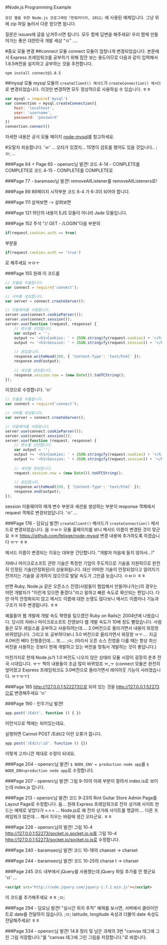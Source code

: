#Node.js Programming Example

`모던 웹을 위한 Node.js 프로그래밍『한빛미디어, 2012』`에 사용된 예제입니다.
그냥 위에 zip 파일 눌러서 다운 받으면 됩니다.

질문은 issues에 글을 남겨주시면 됩니다.
모두 함께 답변을 해주세요!
우리 함께 만들어가는 좋은 대한민국 개발 세상 "ㅁ" ....

#중요 모듈 변경
##connect 모듈
connect 모듈이 엄청나게 변경되었습니다. 본문에서 Express 프레임워크를 공부하기 위해 잠깐 보는 용도이므로 다음과 같이 입력해서 1.8.5버전을 설치하고 공부하는 것을 추천합니다.

```shell
npm install connect@1.8.5
```

##mysql 모듈
mysql 모듈의 `createClient() 메서드`가 `createConnection() 메서드`로 변경되었습니다. 이것만 변경하면 모두 정상적으로 사용하실 수 있습니다. ㅎㅎ
```javascript
var mysql = require('mysql')
var connection = mysql.createConnection({
    host: 'localhost',
    user: 'username',
    password: 'password'
})
connection.connect()
```
자세한 내용은 공식 모듈 페이지 [node-mysql](https://github.com/felixge/node-mysql)를 참고하세요.

#오탈자
죄송합니다. 'ㅂ' ... 오타가 있겠지... 15명이 검토를 했어도 있을 것입니다.. ;ㅁ; ...

###Page 64 + Page 65 - opensrc님 발견!
코드 4-14 - CONPLETE를 COMPLETE로
코드 4-15 - CONPLETE를 COMPLETE로 

###Page 77 - baramseo님 발견!
removeAllListener를
removeAllListeners로!

###Page 89
89페이지 시작부분 코드 6-4 가 6-3이 되어야 합니다.

###Page 111
살쳐보면 -> 살펴보면

###Page 121
하단의 내용이 EJS 모듈이 아니라 Jade 모듈입니다.
 
###Page 152
주석 "// GET - /LOGIN"다음 부분의
```javascript
if(request.cookies.auth == true)
```
부분을
```javascript
if(request.cookies.auth == 'true')
```
로 해주세요 ㅠㅁㅜ

###Page 155
원래 이 코드를
```javascript
// 모듈을 추출합니다.
var connect = require('connect');

// 서버를 생성합니다.
var server = connect.createServer();

// 미들웨어를 사용합니다.
server.use(connect.cookieParser());
server.use(connect.session());
server.use(function (request, response) {
    // 변수를 선언합니다.
    var output = '';
    output += '<h1>Cookies: ' + JSON.stringify(request.cookies) + '</h1>';
    output += '<h1>Session: ' + JSON.stringify(request.session)) + '</h1>';
   
    // 응답합니다.
    response.writeHead(200, { 'Content-Type': 'text/html' });
    response.end(output);
    
    // 세션을 생성합니다.
    response.session.now = (new Date()).toUTCString();
});
```
이것으로 수정합니다. 'ㅁ'
```javascript
// 모듈을 추출합니다.
var connect = require('connect');

// 서버를 생성합니다.
var server = connect.createServer();

// 미들웨어를 사용합니다.
server.use(connect.cookieParser());
server.use(connect.session());
server.use(function (request, response) {
    // 변수를 선언합니다.
    var output = '';
    output += '<h1>Cookies: ' + JSON.stringify(request.cookies) + '</h1>';
    output += '<h1>Session: ' + JSON.stringify(request.session)) + '</h1>';
   
    // 세션을 생성합니다.
    request.session.now = (new Date()).toUTCString();
   
    // 응답합니다.
    response.writeHead(200, { 'Content-Type': 'text/html' });
    response.end(output);
});
```
session 미들웨어의 매개 변수 부분과 세션을 생성하는 부분이 response 객체에서 request 객체로 변경되었답니다. 'ㅁ' ...
 
###Page 176 - 담요님 발견!
`createClient()` 메서드가 `createConnection()` 메서드로 변경되었습니다.
음 ㅇㅂㅇ 모듈 홈페이지를 보니 메서드 이름이 변경된 것이 맞군요 ㅎㅎ
https://github.com/felixge/node-mysql
변경 내용에 추가하도록 하겠습니다 ㅠㅜ ㅎㅎ

메서드 이름이 변경되는 이유는 대부분 간단합니다.
"개발자 마음에 들지 않아서...!"
 
자바나 마이크로소프트 관련 기술은 특정한 기업이 주도적으로 기술을 지원하므로
완전히 인정된 기술(안정화된)이 상용화됩니다.
대신 어떠한 기술이 안정되었다고 알려지기 전까지는 기술을 공개하지 않으므로
발달 속도가 그만큼 늦습니다. ㅇㅂㅇ ㅎㅎ
 
반면 Ruby, Node.js 같은 오픈소스 진영(사람들이 협업해서 만들어나가는)의 경우는
어떤 개발자가 "이런게 있으면 좋겠다."라고 말하고 빠른 속도로 확산되는 편입니다.
다만 아직 안정화되지 않고 메서드 이름에 대한 논쟁도 많다보니
메서드 이름이나 기능과 구조가 자주 변경됩니다. ㅎㅎ
 
예를들어 웹 개발에 개발 속도 혁명을 일으켰던 Ruby on Rails는 2004년에 나왔습니다. 당시의 자바나 마이크로소프트 진영보다 웹 개발 속도가 10배 정도 빨랐습니다. 사람들은 모두 레일스를 공부하고 사용하려는데.... 2.0버전으로 올라가면서 내용이 와장창 바뀌었답니다. 그리고 또 공부하다보니 3.0 버전으로 올라가면서 와장창 ㅠㅜ.... 지금 4.0버전 베타 진행중인데.... 또.... ;ㅁ; (따라서 오픈 소스 진영을 다룰 때는 항상 최신 버전을 사용하는 것보다 현재 개발하고 있는 버전을 맞춰서 개발하는 것이 좋답니다.)
 
마찬가지로 현재 Node.js가 1.0 버전도 나오지 않은 상태라
모듈 시장이 굉장히 춘추 전국 시대입니다. ㅠㅜ
책의 내용들이 조금 많이 바뀌었죠 ㅠ_ㅜ
(connect 모듈은 완전히 엎어졌고 Express 프레임워크도 3.0버전으로 올라가면서 레이아웃 기능이 사라졌습니다. ㅠㅜㅠㅜ)
  
###Page 185
http://127.0.0.1:522273으로 되어 있는 것을 http://127.0.0.1:52273으로 변경해주세요 'ㅁ'

###Page 190 - 인두기님 발견! 
```javascript
app.post('/Edit', function () { })
```
이런식으로 책에는 되어있는데요.
 
실행하면 Cannot POST /Edit/2 
이런 오류가 뜹니다. 
```javascript
app.post('/Edit/:id'. function () {})
```
이렇게 고치니깐 제대로 수정이 되네요.
 
###Page 204 - opensrc님 발견!
`$ NODE_ENV = production node app`를 `$ NODE_ENV=production node app`로 수정합니다.

###Page 207 - opensrc님 발견! 
그림 9-10의 아래 부분이 잘려서 index.is로 보이는데 index.js 입니다.

###Page 213 - opensrc님 발견! 
코드 9-23의 Rint Guitar Store Admin Page를 Layout Page로 수정합니다.
음... 원래 Express 프레임워크로 전자 상거래 사이트 만드는 예제로 넣었다가 =ㅅ= ...
Node.js로 왜 전자 상거래 사이트를 맹글어.... 다른 프레임워크 많은데.... 해서 지우는 바람에 생긴 오타군요. ㅎㅎ
 
###Page 228 - opensrc님의 발견!
그림 10-4 http://127.0.0.1:52273/socket.io.socket.io.js를
그림 10-4 http://127.0.0.1:52273/socket.io/socket.io.js로 수정합니다.

###Page 240 - baramseo님 발견!
코드 10-18의 chaeset -> charset

###Page 244 - baramseo님 발견!
코드 10-25의 charse t -> charser

###Page 245
코드 내부에서 jQuery를 사용했는데 jQuery 파일 추가를 안 했군요 'ㅁ' ...
```html
<script src="http://code.jquery.com/jquery-1.7.1.min.js"></script>
```
이 코드를 추가해주세요 ㅎㅎ ;ㅁ; 

###Page 294 - 담요님 발견!
"실시간 위치 추적" 예제를 보시면, 서버에서 클라이언트로 date를 전달하지 않습니다. ;ㅁ;
latitude, longitude 속성과 더불어 date 속성도 전달해주세요! ㅎㅎ
 
###Page 334 - opensrc님 발견!
14.8 정리 및 남은 과제의 3번 "canvas 태그에 그린 그림 저장합니다."를 "canvas 태그에 그린 그림을 저장합니다."로 바꿉니다.
